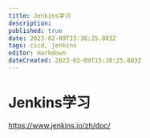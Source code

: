 ```yaml
---
title: Jenkins学习
description: 
published: true
date: 2023-02-09T15:38:25.883Z
tags: cicd, jenkins
editor: markdown
dateCreated: 2023-02-09T15:38:25.883Z
---
```


# Jenkins学习
https://www.jenkins.io/zh/doc/